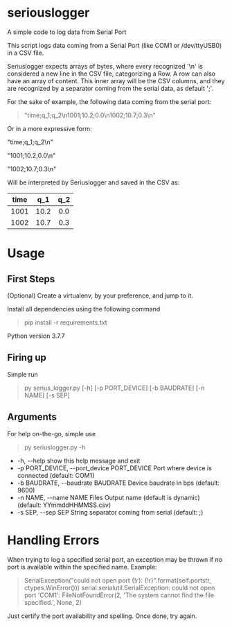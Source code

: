 # seriouslogger
A simple code to log data from Serial Port

This script logs data coming from a Serial Port (like COM1 or /dev/ttyUSB0) in a CSV file. 

Seriuslogger expects arrays of bytes, where every recognized '\n' is considered a new line in the CSV file, categorizing a Row. A row can also have an array of content. This inner array will be the CSV columns, and they are recognized by a separator coming from the serial data, as default ';'. 

For the sake of example, the following data coming from the serial port:

>"time;q_1;q_2\n1001;10.2;0.0\n1002;10.7;0.3\n"

Or in a more expressive form:

"time;q_1;q_2\n"

"1001;10.2;0.0\n"

"1002;10.7;0.3\n"

Will be interpreted by Seriuslogger and saved in the CSV as:

| time |  q_1  | q_2 |
|:----:|:----:|:---:|
| 1001 | 10.2 |  0.0 |
| 1002 | 10.7 |  0.3 |

# Usage
## First Steps
(Optional) Create a virtualenv, by your preference, and jump to it.

Install all dependencies using the following command

> pip install -r requirements.txt

Python version 3.7.7

## Firing up

Simple run

> py serius_logger.py [-h] [-p PORT_DEVICE] [-b BAUDRATE] [-n NAME] [-s SEP]

## Arguments
For help on-the-go, simple use

> py seriuslogger.py -h

-  -h, --help            show this help message and exit
-  -p PORT_DEVICE, --port_device PORT_DEVICE
                        Port where device is connected (default: COM1)
-  -b BAUDRATE, --baudrate BAUDRATE
                        Device baudrate in bps (default: 9600)
-  -n NAME, --name NAME  Files Output name (default is dynamic) (default:
                        YYmmddHHMMSS.csv)
-  -s SEP, --sep SEP     String separator coming from serial (default: ;)

# Handling Errors
When trying to log a specified serial port, an exception may be thrown if no port is available within the specified name. Example:

> SerialException("could not open port {!r}: {!r}".format(self.portstr, ctypes.WinError())) serial.serialutil.SerialException: could not open port 'COM1': FileNotFoundError(2, 'The system cannot find the file specified.', None, 2)

Just certify the port availability and spelling. Once done, try again.
